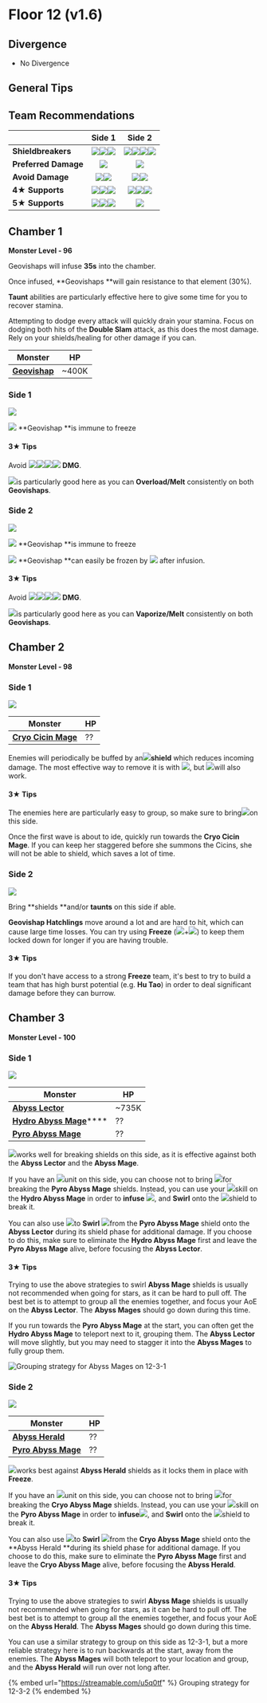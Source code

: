 # Floor 12 (v1.6)

## Divergence

* No Divergence

## General Tips

## Team Recommendations

|                      |                                                                                                                        Side 1                                                                                                                        |                                                                                  Side 2                                                                                  |
| -------------------- | :--------------------------------------------------------------------------------------------------------------------------------------------------------------------------------------------------------------------------------------------------: | :----------------------------------------------------------------------------------------------------------------------------------------------------------------------: |
| **Shieldbreakers**   |                                                            ![](../../.gitbook/assets/pyro\_small.png)![](../../.gitbook/assets/hydro\_small.png)![](../../.gitbook/assets/cryo\_small.png)                                                           | ![](../../.gitbook/assets/pyro\_small.png)![](../../.gitbook/assets/hydro\_small.png)![](../../.gitbook/assets/cryo\_small.png)![](../../.gitbook/assets/geo\_small.png) |
| **Preferred Damage** |                                                                                                      ![](../../.gitbook/assets/pyro\_small.png)                                                                                                      |                                                                ![](../../.gitbook/assets/pyro\_small.png)                                                                |
| **Avoid Damage**     | ![](https://firebasestorage.googleapis.com/v0/b/gitbook-28427.appspot.com/o/assets%2F-MVAGyyACcSzyzfmgy7f%2Fsync%2Fe0472b52c548a7162a648c191cad9b7bbdf4498b.png?generation=1615182626170812\&alt=media)![](../../.gitbook/assets/electro\_small.png) |                                           ![](../../.gitbook/assets/hydro\_small.png)![](../../.gitbook/assets/geo\_small.png)                                           |
| **4**★ **Supports**  |                                         ![](../../.gitbook/assets/ui\_avataricon\_bennett.png)![](../../.gitbook/assets/ui\_avataricon\_xiangling.png)![](../../.gitbook/assets/ui\_avataricon\_sucrose.png)                                         |      ![](../../.gitbook/assets/ui\_avataricon\_diona.png)![](../../.gitbook/assets/ui\_avataricon\_chongyun.png)![](../../.gitbook/assets/ui\_avataricon\_kaeya.png)     |
| **5**★ **Supports**  |                                        ![](../../.gitbook/assets/ui\_avataricon\_lumine\_anemo.png)![](../../.gitbook/assets/ui\_avataricon\_venti.png)![](../../.gitbook/assets/ui\_avataricon\_zhongli.png)                                        |                                                          ![](../../.gitbook/assets/ui\_avataricon\_zhongli.png)                                                          |

## Chamber 1

**Monster Level - 96**

Geovishaps will infuse **35s** into the chamber.

Once infused, \*\*Geovishaps \*\*will gain resistance to that element (30%).

**Taunt** abilities are particularly effective here to give some time for you to recover stamina.

Attempting to dodge every attack will quickly drain your stamina. Focus on dodging both hits of the **Double Slam** attack, as this does the most damage. Rely on your shields/healing for other damage if you can.

| Monster                                              | HP     |
| ---------------------------------------------------- | ------ |
| [**Geovishap**](../../monsters/vishaps/geovishap.md) | \~400K |

### Side 1

![](<../../.gitbook/assets/12-1-1 (3).png>)

![](../../.gitbook/assets/cryo\_small.png) \*\*Geovishap \*\*is immune to freeze

#### 3★ Tips

Avoid ![](../../.gitbook/assets/cryo\_small.png)![](../../.gitbook/assets/electro\_small.png)![](../../.gitbook/assets/geo\_small.png)![](../../.gitbook/assets/physical\_small.png) **DMG**.

![](../../.gitbook/assets/pyro\_small.png)is particularly good here as you can **Overload/Melt** consistently on both **Geovishaps**.

### Side 2

![](<../../.gitbook/assets/12-1-2 (3).png>)

![](../../.gitbook/assets/cryo\_small.png) \*\*Geovishap \*\*is immune to freeze

![](../../.gitbook/assets/hydro\_small.png) \*\*Geovishap \*\*can easily be frozen by ![](../../.gitbook/assets/cryo\_small.png) after infusion.

#### 3★ Tips

Avoid ![](../../.gitbook/assets/hydro\_small.png)![](../../.gitbook/assets/cryo\_small.png)![](../../.gitbook/assets/geo\_small.png)![](../../.gitbook/assets/physical\_small.png) **DMG**.

![](../../.gitbook/assets/pyro\_small.png)is particularly good here as you can **Vaporize/Melt** consistently on both **Geovishaps**.

## Chamber 2

**Monster Level - 98**

### Side 1

![](<../../.gitbook/assets/12-2-1 (3).png>)

| Monster                                                        | HP |
| -------------------------------------------------------------- | -- |
| [**Cryo Cicin Mage**](../../monsters/fatui/cryo-cicin-mage.md) | ?? |

Enemies will periodically be buffed by an![](../../.gitbook/assets/cryo\_small.png)**shield** which reduces incoming damage. The most effective way to remove it is with ![](../../.gitbook/assets/pyro\_small.png), but ![](../../.gitbook/assets/electro\_small.png)will also work.

#### 3★ Tips

The enemies here are particularly easy to group, so make sure to bring![](../../.gitbook/assets/anemo\_small.png)on this side.

Once the first wave is about to ide, quickly run towards the **Cryo Cicin Mage**. If you can keep her staggered before she summons the Cicins, she will not be able to shield, which saves a lot of time.

### Side 2

![](<../../.gitbook/assets/12-2-2 (2).png>)

Bring \*\*shields \*\*and/or **taunts** on this side if able.

**Geovishap Hatchlings** move around a lot and are hard to hit, which can cause large time losses. You can try using **Freeze** (![](../../.gitbook/assets/hydro\_small.png)+![](../../.gitbook/assets/cryo\_small.png)) to keep them locked down for longer if you are having trouble.

#### 3★ Tips

If you don't have access to a strong **Freeze** team, it's best to try to build a team that has high burst potential (e.g. **Hu Tao**) in order to deal significant damage before they can burrow.

## Chamber 3

**Monster Level - 100**

### Side 1

![](<../../.gitbook/assets/12-3-1 (2).png>)

| Monster                                                                        | HP     |
| ------------------------------------------------------------------------------ | ------ |
| [**Abyss Lector**](../../monsters/abyss-order/abyss-lector.md)                 | \~735K |
| [**Hydro Abyss Mage**](../../monsters/abyss-order/hydro-abyss-mage.md)\*\*\*\* | ??     |
| [**Pyro Abyss Mage**](../../monsters/abyss-order/pyro-abyss-mage.md)           | ??     |

![](../../.gitbook/assets/cryo\_small.png)works well for breaking shields on this side, as it is effective against both the **Abyss Lector** and the **Abyss Mage**.

If you have an ![](../../.gitbook/assets/anemo\_small.png)unit on this side, you can choose not to bring ![](../../.gitbook/assets/hydro\_small.png)for breaking the **Pyro Abyss Mage** shields. Instead, you can use your ![](../../.gitbook/assets/anemo\_small.png)skill on the **Hydro Abyss Mage** in order to **infuse** ![](../../.gitbook/assets/hydro\_small.png), and **Swirl** onto the ![](../../.gitbook/assets/pyro\_small.png)shield to break it.

You can also use ![](../../.gitbook/assets/anemo\_small.png)to **Swirl** ![](../../.gitbook/assets/pyro\_small.png)from the **Pyro Abyss Mage** shield onto the **Abyss Lector** during its shield phase for additional damage. If you choose to do this, make sure to eliminate the **Hydro Abyss Mage** first and leave the **Pyro Abyss Mage** alive, before focusing the **Abyss Lector**.

#### 3★ Tips

Trying to use the above strategies to swirl **Abyss Mage** shields is usually not recommended when going for stars, as it can be hard to pull off. The best bet is to attempt to group all the enemies together, and focus your AoE on the **Abyss Lector**. The **Abyss Mages** should go down during this time.

If you run towards the **Pyro Abyss Mage** at the start, you can often get the **Hydro Abyss Mage** to teleport next to it, grouping them. The **Abyss Lector** will move slightly, but you may need to stagger it into the **Abyss Mages** to fully group them.

![Grouping strategy for Abyss Mages on 12-3-1](../../.gitbook/assets/12-3-1\_grouping.gif)

### Side 2

![](<../../.gitbook/assets/12-3-2 (2).png>)

| Monster                                                              | HP |
| -------------------------------------------------------------------- | -- |
| [**Abyss Herald**](../../monsters/abyss-order/abyss-herald.md)       | ?? |
| [**Pyro Abyss Mage**](../../monsters/abyss-order/pyro-abyss-mage.md) | ?? |

![](../../.gitbook/assets/cryo\_small.png)works best against **Abyss Herald** shields as it locks them in place with **Freeze**.

If you have an ![](../../.gitbook/assets/anemo\_small.png)unit on this side, you can choose not to bring ![](../../.gitbook/assets/pyro\_small.png)for breaking the **Cryo Abyss Mage** shields. Instead, you can use your ![](../../.gitbook/assets/anemo\_small.png)skill on the **Pyro Abyss Mage** in order to **infuse**![](../../.gitbook/assets/pyro\_small.png), and **Swirl** onto the ![](../../.gitbook/assets/cryo\_small.png)shield to break it.

You can also use ![](../../.gitbook/assets/anemo\_small.png)to **Swirl** ![](../../.gitbook/assets/cryo\_small.png)from the **Cryo Abyss Mage** shield onto the \*\*Abyss Herald \*\*during its shield phase for additional damage. If you choose to do this, make sure to eliminate the **Pyro Abyss Mage** first and leave the **Cryo Abyss Mage** alive, before focusing the **Abyss Herald**.

#### 3★ Tips

Trying to use the above strategies to swirl **Abyss Mage** shields is usually not recommended when going for stars, as it can be hard to pull off. The best bet is to attempt to group all the enemies together, and focus your AoE on the **Abyss Herald**. The **Abyss Mages** should go down during this time.

You can use a similar strategy to group on this side as 12-3-1, but a more reliable strategy here is to run backwards at the start, away from the enemies. The **Abyss Mages** will both teleport to your location and group, and the **Abyss Herald** will run over not long after.

{% embed url="https://streamable.com/u5q0tf" %}
Grouping strategy for 12-3-2
{% endembed %}

